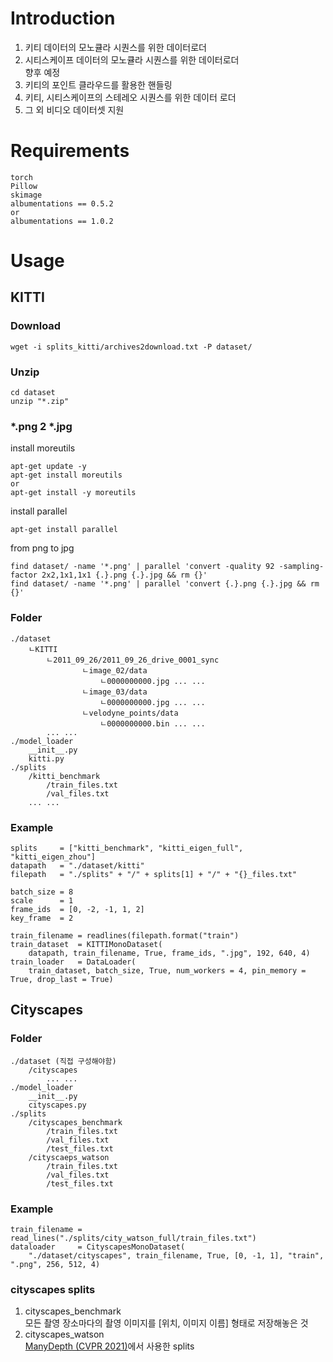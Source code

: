 # Introduction
1. 키티 데이터의 모노큘라 시퀀스를 위한 데이터로더  
2. 시티스케이프 데이터의 모노큘라 시퀀스를 위한 데이터로더  
향후 예정  
1. 키티의 포인트 클라우드를 활용한 핸들링  
2. 키티, 시티스케이프의 스테레오 시퀀스를 위한 데이터 로더  
3. 그 외 비디오 데이터셋 지원  
# Requirements
```
torch
Pillow
skimage
albumentations == 0.5.2
or
albumentations == 1.0.2
```
# Usage
## KITTI
### Download
```
wget -i splits_kitti/archives2download.txt -P dataset/
```
### Unzip
```
cd dataset
unzip "*.zip"
```
### *.png 2 *.jpg
install moreutils  
```
apt-get update -y
apt-get install moreutils
or
apt-get install -y moreutils
```
install parallel  
```
apt-get install parallel
```
from png to jpg  
```
find dataset/ -name '*.png' | parallel 'convert -quality 92 -sampling-factor 2x2,1x1,1x1 {.}.png {.}.jpg && rm {}'
find dataset/ -name '*.png' | parallel 'convert {.}.png {.}.jpg && rm {}'
```
### Folder
```
./dataset
    ㄴKITTI
        ㄴ2011_09_26/2011_09_26_drive_0001_sync
                ㄴimage_02/data
                    ㄴ0000000000.jpg ... ...
                ㄴimage_03/data
                    ㄴ0000000000.jpg ... ...
                ㄴvelodyne_points/data
                    ㄴ0000000000.bin ... ...
        ... ...
./model_loader
    __init__.py
    kitti.py
./splits
    /kitti_benchmark
        /train_files.txt
        /val_files.txt
    ... ...
```
### Example
```
splits     = ["kitti_benchmark", "kitti_eigen_full", "kitti_eigen_zhou"]
datapath   = "./dataset/kitti"
filepath   = "./splits" + "/" + splits[1] + "/" + "{}_files.txt"

batch_size = 8
scale      = 1
frame_ids  = [0, -2, -1, 1, 2]
key_frame  = 2

train_filename = readlines(filepath.format("train")
train_dataset  = KITTIMonoDataset(
    datapath, train_filename, True, frame_ids, ".jpg", 192, 640, 4)
train_loader   = DataLoader(
    train_dataset, batch_size, True, num_workers = 4, pin_memory = True, drop_last = True)
```
## Cityscapes
### Folder
```
./dataset (직접 구성해야함)
    /cityscapes
        ... ...
./model_loader
    __init__.py
    cityscapes.py
./splits
    /cityscapes_benchmark
        /train_files.txt
        /val_files.txt
        /test_files.txt
    /cityscaeps_watson
        /train_files.txt
        /val_files.txt
        /test_files.txt
```
### Example
```
train_filename = read_lines("./splits/city_watson_full/train_files.txt")
dataloader     = CityscapesMonoDataset(
    "./dataset/cityscapes", train_filename, True, [0, -1, 1], "train", ".png", 256, 512, 4)
```
### cityscapes splits
1. cityscapes_benchmark  
모든 촬영 장소마다의 촬영 이미지를 [위치, 이미지 이름] 형태로 저장해놓은 것  
2. cityscapes_watson  
[ManyDepth (CVPR 2021)](https://arxiv.org/abs/2104.14540)에서 사용한 splits  
